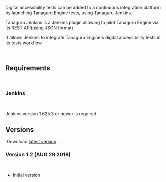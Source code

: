 Digital accessibility tests can be added to a continuous integration
platform by launching Tanaguru Engine tests, using Tanaguru Jenkins.

Tanaguru Jenkins is a Jenkins plugin allowing to pilot Tanaguru Engine
via its REST API(using JSON format).

It allows Jenkins to integrate Tanaguru Engine's digital accessibility
tests in its tests workflow.

 

## Requirements

 

### Jenkins

 

Jenkins version 1.625.3 or newer is required.

  

## Versions

 Download [latest
version](https://updates.jenkins.io/latest/tanaguru.hpi)

### Version 1.2 (AUG 29 2018)

 

-   Initial version

  

  

  
